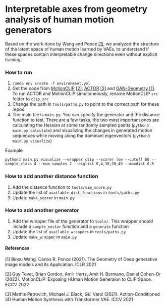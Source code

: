 # Interpretable axes from geometry analysis of human motion generators

Based on the work done by Wang and Ponce [[1]](#1), we analyzed the structure of the latent space of human motion learned by VAEs, to understand if these spaces contain interpretable change directions even without explicit training.

### How to run

1. `conda env create -f environment.yml`
2. Get the code from [MotionCLIP](https://github.com/GuyTevet/MotionCLIP) [[2]](#2), [ACTOR](https://github.com/Mathux/ACTOR) [[3]](#3) and [GAN-Geometry](https://github.com/Animadversio/GAN-Geometry) [[1]](#1). To run ACTOR and MotionCLIP simultaneously, rename MotionCLIP `src` folder to `clip_src`
3. Change the path in `tools/paths.py` to point to the correct path for these repos
4. The main file is `main.py`. You can specify the generator and the distance function to test. There are a few tasks, the two most important ones are calculating the Hessian at some randomly sampled points (`python3 main.py calculate`) and visualizing the changes in generated motion sequences while moving along the dominant eigenvectors (`python3 main.py visualize`)

Example

```
python3 main.py visualize --wrapper clip --scorer low --cutoff 50 --sample_class 4 --num_samples 2 --eiglist 0,4,10,30,49 --maxdist 0.5
```

### How to add another distance function

1. Add the distance function to `tools/sim_score.py`
2. Update the list of `available_dist_functions` in `tools/paths.py`
3. Update `make_scorer` in `main.py`

### How to add another generator

1. Add the wrapper file of the generator to `tools/`. This wrapper should include a `sample_vector` function and a `generate` function
2. Update the list of `available_wrappers` in `tools/paths.py`
3. Update `make_wrapper` in `main.py`


#### References
<a id="1">[1]</a>
Binxu Wang, Carlos R. Ponce (2021).
The Geometry of Deep generative image models and its Application.
ICLR 2021

<a id="2">[2]</a>
Guy Tevet, Brian Gordon, Amir Hertz, Amit H. Bermano, Daniel Cohen-Or (2022).
MotionCLIP: Exposing HUman Motion Generaion to CLIP Space.
ECCV 2022

 <a id="3">[3]</a>
Mathis Petrovich, Michael J. Black, Gül Varol (2021).
Action-Conditioned 3D Human Motion Synthesis with Transformer VAE.
ICCV 2021

